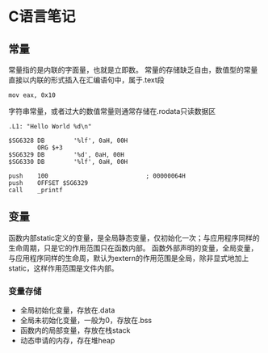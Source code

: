 # C语言笔记

## 常量

常量指的是内联的字面量，也就是立即数。
常量的存储缺乏自由，数值型的常量直接以内联的形式插入在汇编语句中，属于.text段

``` assembly
mov eax, 0x10
```

字符串常量，或者过大的数值常量则通常存储在.rodata只读数据区

``` assembly
.L1: "Hello World %d\n"
```

``` assembly
$SG6328 DB        '%lf', 0aH, 00H
        ORG $+3
$SG6329 DB        '%d', 0aH, 00H
$SG6330 DB        '%lf', 0aH, 00H

push    100                           ; 00000064H
push    OFFSET $SG6329
call    _printf
```

## 变量

函数内部static定义的变量，是全局静态变量，仅初始化一次；与应用程序同样的生命周期，只是它的作用范围只在函数内部。
函数外部声明的变量，全局变量，与应用程序同样的生命周，默认为extern的作用范围是全局，除非显式地加上static，这样作用范围是文件内部。

### 变量存储

- 全局初始化变量，存放在.data
- 全局未初始化变量，一般为0，存放在.bss
- 函数内的局部变量，存放在栈stack
- 动态申请的内存，存在堆heap

